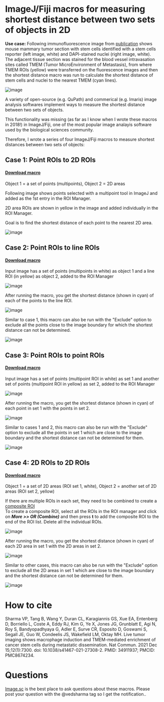 # ImageJ/Fiji macros for measuring shortest distance between two sets of objects in 2D  
**Use case:** Following immunofluorescence image from [publication](https://www.nature.com/articles/s41467-021-27308-2) shows mouse mammary tumor section with stem cells identified with a stem cells reporter (left image, white) and DAPI-stained nuclei (right image, white). The adjacent tissue section was stained for the blood vessel intravasation sites called TMEM (Tumor MicroEnvironment of Metastasis), from where TMEM ROIs (yellow) were transferred on the fluorescence images and then the shortest distance macro was run to calculate the shortest distance of stem cells and nuclei to the nearest TMEM (cyan lines).  

![image](data/Distance_analysis_diagram.png)

A variety of open-source (e.g. QuPath) and commerical (e.g. Imaris) image analysis softwares implement ways to measure the shortest distance between two sets of objects. 

This functionality was missing (as far as I know when I wrote these macros in 2018!) in ImageJ/Fiji, one of the most popular image analayis software used by the biological sciences community.   

Therefore, I wrote a series of four ImageJ/Fiji macros to measure shortest distances between two sets of objects:

## Case 1: Point ROIs to 2D ROIs  
#### <a href="https://github.com/ved-sharma/Shortest_distance_between_objects/blob/a3988020a3cd070b212eb6c99545ef23601b0a0d/data/Shortest_distance%20points%20to%20areas_v04d.ijm" download>Download macro<a/>

Object 1 = a set of points (multipoints), Object 2 = 2D areas

Following image shows points selected with a multipoint tool in ImageJ and added as the 1st entry in the ROI Manager.

2D area ROIs are shown in yellow in the image and added individually in the ROI Manager.

Goal is to find the shortest distance of each point to the nearest 2D area.

![image](data/point_to_2D_summary.png)

## Case 2: Point ROIs to line ROIs  
#### <a href="https://github.com/ved-sharma/Shortest_distance_between_objects/blob/18edeefa2a9812b590492c58d3df162bfc17f1d3/data/Shortest_distance%20points%20to%20lines_v01b.ijm" download>Download macro<a/> 

Input image has a set of points (multipoints in white) as object 1 and a line ROI (in yellow) as object 2, added to the ROI Manager  

![image](data/points_to_lines_ss_input.png)

After running the macro, you get the shortest distance (shown in cyan) of each of the points to the line ROI.  

![image](data/points_to_lines_ss_output1.png)

Similar to case 1, this macro can also be run with the "Exclude" option to exclude all the points close to the image boundary for which the shortest distance can not be determined.  

![image](data/points_to_lines_ss_output2.png)

## Case 3: Point ROIs to point ROIs  
#### <a href="https://github.com/ved-sharma/Shortest_distance_between_objects/blob/b85ff5343963e2bb42f489bd06e1d0ac7d65a37d/data/Shortest_distance%20points%20to%20points_v01b.ijm" download>Download macro<a/> 

Input image has a set of points (multipoint ROI in white) as set 1 and another set of points (multipoint ROI in yellow) as set 2, added to the ROI Manager  

![image](data/points_to_points_ss_input.png)

After running the macro, you get the shortest distance (shown in cyan) of each point in set 1 with the points in set 2. 

![image](data/points_to_points_ss_output1.png)

Similar to cases 1 and 2, this macro can also be run with the "Exclude" option to exclude all the points in set 1 which are close to the image boundary and the shortest distance can not be determined for them.  

![image](data/points_to_points_ss_output2.png)

## Case 4: 2D ROIs to 2D ROIs  
#### <a href="https://github.com/ved-sharma/Shortest_distance_between_objects/blob/f444d3713505478254fc0fdf5471539af0b22664/data/Shortest_distance%20between%202D%20objects_v03.ijm" download>Download macro<a/> 

Object 1 = a set of 2D areas (ROI set 1, white), Object 2 = another set of 2D areas (ROI set 2, yellow)  

If there are multiple ROIs in each set, they need to be combined to create a [composite ROI](https://imagej.nih.gov/ij/docs/guide/146-10.html#sub:Composite-selections)  
To create a composite ROI, select all the ROIs in the ROI manager and click on ***More >> OR (Combine)*** and then press **t** to add the composite ROI to the end of the ROI list. Delete all the individual ROIs.  

![image](data/2D_to_2D_ss_input.png)

After running the macro, you get the shortest distance (shown in cyan) of each 2D area in set 1 with the 2D areas in set 2. 

![image](data/2D_to_2D_ss_output1.png)

Similar to other cases, this macro can also be run with the "Exclude" option to exclude all the 2D areas in set 1 which are close to the image boundary and the shortest distance can not be determined for them.  

![image](data/2D_to_2D_ss_output2.png)



# How to cite
Sharma VP, Tang B, Wang Y, Duran CL, Karagiannis GS, Xue EA, Entenberg D, Borriello L, Coste A, Eddy RJ, Kim G, Ye X, Jones JG, Grunblatt E, Agi N, Roy S, Bandyopadhyaya G, Adler E, Surve CR, Esposito D, Goswami S, Segall JE, Guo W, Condeelis JS, Wakefield LM, Oktay MH. Live tumor imaging shows macrophage induction and TMEM-mediated enrichment of cancer stem cells during metastatic dissemination. Nat Commun. 2021 Dec 15;12(1):7300. doi: 10.1038/s41467-021-27308-2. PMID: 34911937; PMCID: PMC8674234.

# Questions
[Image.sc](https://forum.image.sc/) is the best place to ask questions about these macros. Please post your question with the @vedsharma tag so I get the notification..
